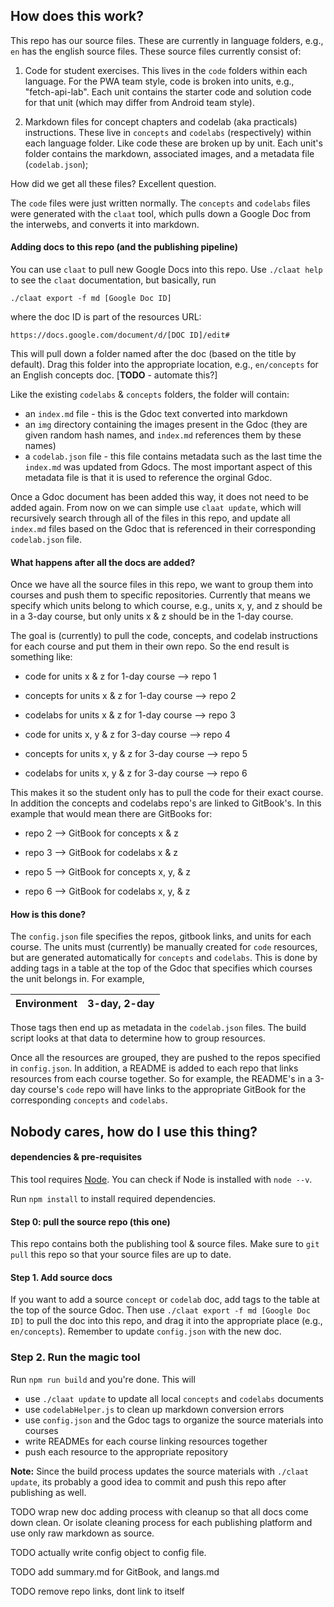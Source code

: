 ## How does this work?

This repo has our source files. These are currently in language folders, e.g., `en` has the english source files. These source files currently consist of:

1. Code for student exercises. This lives in the `code` folders within each language. For the PWA team style, code is broken into units, e.g., "fetch-api-lab". Each unit contains the starter code and solution code for that unit (which may differ from Android team style).

2. Markdown files for concept chapters and codelab (aka practicals) instructions. These live in `concepts` and `codelabs` (respectively) within each language folder. Like code these are broken up by unit. Each unit's folder contains the markdown, associated images, and a metadata file (`codelab.json`);

How did we get all these files? Excellent question.

The `code` files were just written normally. The `concepts` and `codelabs` files were generated with the `claat` tool, which pulls down a Google Doc from the interwebs, and converts it into markdown.

#### Adding docs to this repo (and the publishing pipeline)

You can use `claat` to pull new Google Docs into this repo. Use `./claat help` to see the `claat` documentation, but basically, run

```
./claat export -f md [Google Doc ID]
```

where the doc ID is part of the resources URL:

```
https://docs.google.com/document/d/[DOC ID]/edit#
```

This will pull down a folder named after the doc (based on the title by default). Drag this folder into the appropriate location, e.g., `en/concepts` for an English concepts doc. [**TODO** - automate this?]

Like the existing `codelabs` & `concepts` folders, the folder will contain:
* an `index.md` file - this is the Gdoc text converted into markdown
* an `img` directory containing the images present in the Gdoc (they
  are given random hash names, and `index.md` references them by these names)
* a `codelab.json` file - this file contains metadata such as the last time
the `index.md` was updated from Gdocs. The most important aspect of this metadata
file is that it is used to reference the orginal Gdoc.

Once a Gdoc document has been added this way, it does not need to be added
again. From now on we can simple use `claat update`, which will recursively
search through all of the files in this repo, and update all `index.md`
files based on the Gdoc that is referenced in their corresponding `codelab.json`
file.

#### What happens after all the docs are added?

Once we have all the source files in this repo, we want to group them into courses and push them to specific repositories. Currently that means we specify which units belong to which course, e.g., units x, y, and z should be in a 3-day course, but only units x & z should be in the 1-day course.

The goal is (currently) to pull the code, concepts, and codelab instructions for each course and put them in their own repo. So the end result is something like:

* code for units x & z for 1-day course --> repo 1
* concepts for units x & z for 1-day course --> repo 2
* codelabs for units x & z for 1-day course --> repo 3


* code for units x, y & z for 3-day course --> repo 4
* concepts for units x, y & z for 3-day course --> repo 5
* codelabs for units x, y & z for 3-day course --> repo 6

This makes it so the student only has to pull the code for their exact course. In addition the concepts and codelabs repo's are linked to GitBook's. In this example that would mean there are GitBooks for:

* repo 2 --> GitBook for concepts x & z
* repo 3 --> GitBook for codelabs x & z


* repo 5 --> GitBook for concepts x, y, & z
* repo 6 --> GitBook for codelabs x, y, & z

#### How is this done?

The `config.json` file specifies the repos, gitbook links, and units for each course. The units must (currently) be manually created for `code` resources, but are generated automatically for `concepts` and `codelabs`. This is done by adding tags in a table at the top of the Gdoc that specifies which courses the unit belongs in. For example,

Environment | 3-day, 2-day
--- | ---

Those tags then end up as metadata in the `codelab.json` files. The build script looks at that data to determine how to group resources.

Once all the resources are grouped, they are pushed to the repos specified in `config.json`. In addition, a README is added to each repo that links resources from each course together. So for example, the README's in a 3-day course's `code` repo will have links to the appropriate GitBook for the corresponding `concepts` and `codelabs`.

## Nobody cares, how do I use this thing?

#### dependencies & pre-requisites

This tool requires [Node](https://nodejs.org/en/). You can check if Node is installed with `node --v`.

Run `npm install` to install required dependencies.

#### Step 0: pull the source repo (this one)

This repo contains both the publishing tool & source files. Make sure to `git pull` this repo so that your source files are up to date.

#### Step 1. Add source docs
If you want to add a source `concept` or `codelab` doc, add tags to the table at the top of the source Gdoc. Then use `./claat export -f md [Google Doc ID]` to pull the doc into this repo, and drag it into the appropriate place (e.g., `en/concepts`). Remember to update `config.json` with the new doc.

### Step 2. Run the magic tool

Run `npm run build` and you're done. This will

* use `./claat update` to update all local `concepts` and `codelabs` documents
* use `codelabHelper.js` to clean up markdown conversion errors
* use `config.json` and the Gdoc tags to organize the source materials into courses
* write READMEs for each course linking resources together
* push each resource to the appropriate repository

**Note:** Since the build process updates the source materials with `./claat update`, its probably a good idea to commit and push this repo after publishing as well.

TODO wrap new doc adding process with cleanup so that all docs come down clean. Or isolate cleaning process for each publishing platform and use only raw markdown as source.

TODO actually write config object to config file.

TODO add summary.md for GitBook, and langs.md

TODO remove repo links, dont link to itself
